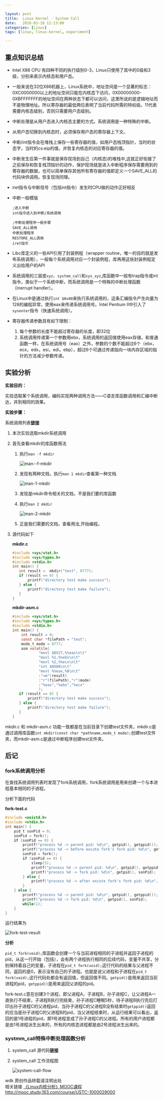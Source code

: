 ```yaml
---

layout: post
title:  Linux Kernel - System Call
date:   2016-03-18 12:13:00
categories: [Linux]
tags: [linux, linux-kernel, experiment]

---
```


## 重点知识总结
- Intel X86 CPU 有四种不同的执行级别0-3，Linux只使用了其中的0级和3级，分别来表示内核态和用户态。
- 一般来说在32位X86机器上，Linux系统中，地址空间是一个显著的标志：0XC0000000以上的地址空间只能在内核态下访问，0X00000000-0XBFFFFFFF的地址空间在两种状态下都可以访问，这里所说的是逻辑地址而不是物理地址。所以寄存器的最低两位表明了当前代码所需的特权级。11代表需要内核态级别，否则只需要用户态级别。
- 中断处理是从用户态进入内核态主要的方式。系统调用是一种特殊的中断。
- 从用户态切换到内核态时，必须保存用户态的寄存器上下文。
- 中断/int指令会在堆栈上保存一些寄存器的值，如用户态栈顶指针，当时的状态字，当时的cs:eip的值，并恢复内核态的对应寄存器的值。
- 中断发生后第一件事就是保存现场到自己（内核态)的堆栈中,这就正好衔接了之前保存和恢复栈顶指针的动作，保护现场就是进入中断程序保存需要用到的寄存器的数据，也可以简单保存其他所有寄存器的值即定义一个SAVE_ALL的代码块供调用。恢复现场同理。
- iret指令与中断信号（包括int指令）发生时CPU做的动作正好相反
- 中断一般模版

    ```
    ;进入中断
    int指令进入到中断/系统调用
    ```

    ```
    ;中断处理程序一般步骤
    SAVE_ALL调用
    中断处理程序
    RESTORE_ALL调用
    iret指令
    ```

- Libc库定义的一些API引用了封装例程（wrapper routine，唯一的目的就是发布系统调用），一般每个系统调用对应一个封装例程，库再用这些封装例程定义出给用户的API
- 系统调用的三层皮`xyz`、`system_call`和`sys_xyz`,库函数中一般有trap指令或int指令，类似于一个系统中断，而系统调用是一个特殊的中断处理函数（inerrupt handler）。
- 在Linux中是通过执行`int $0x80`来执行系统调用的，这条汇编指令产生向量为128的编程异常，使用eax来传递系统调用号。Intel Pentium II中引入了`sysenter`指令（快速系统调用）。
- 寄存器传递参数具有如下限制：
    1. 每个参数的长度不能超过寄存器的长度，即32位
    2. 系统调用传递第一个参数用ebx，系统调用的返回值使用eax存储，和普通函数一样，在系统调用号（eax）之外，参数的个数不能超过6个（ebx，ecx，edx，esi，edi，ebp），超过6个可通过传递指向一块内存区域的指针的方法减少参数传递。

## 实验分析

**实验目的：**

实验选取某个系统调用，编码实现两种调用方法——C语言库函数调用和汇编中断达，并到相同的效果。

**实验步骤：**

系统调用列表[**链接**][1]

1. 本次实验选取mkdir系统调用
2. 首先查看mkdir的库函数用法
    1. 执行`man -f mkdir`

        ![man--f-mkdir][2]
    2. 发现有两种文档，执行`man 1 mkdir`查看第一种文档

        ![man-1-mkdir][3]
    3. 发现是mkdir命令相关的文档，不是我们要的库函数
    4. 执行`man 2 mkdir`

        ![man-2-mkdir][4]
    5. 正是我们需要的文档，查看用法,开始编程。
3. 源代码如下

    **mkdir.c**

    ``` C
    #include <sys/stat.h>
    #include <sys/types.h>
    #include <stdio.h>
    int main() {
       int result =  mkdir("test", 0777);
       if (result == 0) {
           printf("directory test make success");
       } else {
           printf("directory test make failure");
       }
    }
    ```

    **mkdir-asm.c**

    ``` C
    #include <sys/stat.h>
    #include <sys/types.h>
    #include <stdio.h>
    int main() {
        int result = 0;
        const char *filePath = "test";
        mode_t mode = 0777;
        asm volatile(
                "movl $0X27,%%eax\n\t"
                "movl %1,%%ebx\n\t"
                "movl %2,%%ecx\n\t"
                "int $0X80\n\t"
                "movl %%eax,%0\n\t"
                :"=m"(result)
                :"r"(filePath),"r"(mode)
                :"%eax","%ebx","%ecx"
                );
       if (result == 0) {
           printf("directory test make success");
       } else {
           printf("directory test make failure");
       }
    }
    ```
mkdir.c 和 mkdir-asm.c 功能一致都是在当前目录下创建test文件夹，mkdir.c是通过调用库函数`int mkdir(const char *pathname,mode_t mode);`创建test文件夹，而mkdir-asm.c是通过中断程序创建test文件夹。

## 后记
### fork系统调用分析
在查找系统调用列表时发现了fork系统调用，fork系统调用是用来创建一个与本进程基本相同的子进程。

分析下面的代码

**fork-test.c**

``` C
#include <unistd.h>
#include <stdio.h>
int main() {
    pid_t sonPid = 0;
    sonPid = fork();
    if (sonPid == 0) {
        printf("process %d -> parent pid: %d\n", getpid(), getppid());
        printf("process %d -> before excute fork's fork pid: %d\n", getpid(), sonPid);
        sonPid = fork();
        if (sonPid == 0) {
            sleep(5);
            printf("process %d -> parent pid: %d\n", getpid(), getppid());
            printf("process %d -> fork pid: %d\n", getpid(), sonPid);
        } else {
            printf("process %d -> after excute fork's fork pid: %d\n", getpid(), sonPid);
        }
    } else {
        printf("process %d -> parent pid: %d\n", getpid(), getppid());
        printf("process %d -> fork pid: %d\n", getpid(), sonPid);
        while(1);
    }
}
```

运行结果为

![fork-test-result][5]

**分析**

`pid_t fork(void);`库函数会创建一个与当前进程相同的子进程并返回子进程的pid，从这一行开始（包括），会有两个进程执行相同的后续代码，变量不共享，分别保持着自己的变量，子进程在`pid_t fork(void);`这行代码的结果与父进程不同，返回的是0，表示没有自己的子进程。也就是说父进程和子进程在`pid_t fork(void);`这行代码处都会有返回值，但返回值不同。`getpid()`是用来返回当前进程的pid，`getppid()`是用来返回父进程的pid。

fork-test.c意在创建3个进程，即父进程A，子进程B，孙子进程C，让父进程A一直执行不结束，子进程B执行完结束，孙子进程C睡眠5秒，待子进程B执行完后打印出孙子进程C的父进程pid，当孙子进程C的父进程B没有结束时`getppid()`返回的应当是孙子进程C的父进程B的pid，当父进程结束时，从运行结果可以看出，返回的是1号进程的pid，即1号进程变成了孙子进程C的父进程。所有的用户进程都是由1号进程派生出来的，所有的内核态进程都是由2号进程派生出来的。

### systmm_call特殊中断处理函数分析
1. system_call 源代码[**链接**][7]
1. system_call 工作流程图

    ![system-call-flow][8]

wdk 原创作品转载请注明出处  
相关链接 [《Linux内核分析》MOOC课程http://mooc.study.163.com/course/USTC-1000029000][6]

[1]: http://codelab.shiyanlou.com/xref/linux-3.18.6/arch/x86/syscalls/syscall_32.tbl
[2]: /mark/assets/images/2016-03-18-linux-kernel-system-call/man--f-mkdir.png
[3]: /mark/assets/images/2016-03-18-linux-kernel-system-call/man-1-mkdir.png
[4]: /mark/assets/images/2016-03-18-linux-kernel-system-call/man-2-mkdir.png
[5]: /mark/assets/images/2016-03-18-linux-kernel-system-call/fork-test-result.png
[6]: http://mooc.study.163.com/course/USTC-1000029000
[7]: http://codelab.shiyanlou.com/xref/linux-3.18.6/arch/x86/kernel/entry_32.S#490
[8]: /mark/assets/images/2016-03-18-linux-kernel-system-call/system-call-flow.png
